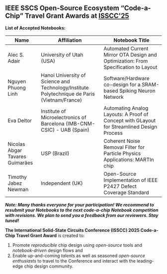 ## IEEE SSCS Open-Source Ecosystem “Code-a-Chip” Travel Grant Awards at [ISSCC'25](https://www.isscc.org/information-for-students)

**List of Accepted Notebooks:**

| Name        | Affiliation                                                     | Notebook Title                                                          |  
| ----------- | --------------------------------------------------------------- | ----------------------------------------------------------------------- |
| Alec S. Adair |	University of Utah (USA) | Automated Current Mirror OTA Design and Optimization: From Specification to Layout	|
| Nguyen Phuong Linh |	Hanoi University of Science and Technology/Institute Polytechnique de Paris 	(Vietnam/France) | Software/Hardware co-design for a SRAM-based Spiking Neuron Network	|
| Eva Deltor |	Institute of Microelectronics of Barcelona (IMB-CNM-CSIC) - UAB	(Spain) | Automating Analog Layouts: A Proof of Concept with GLayout for Streamlined Design Process  |
| Nicolas Abgar Tavares Guimarães | USP (Brazil) | Coherent Noise Removal Filter for Particle Physics Applications: MARTIn chip |
| Timothy Jabez Newman | Independent (UK) | Open-Source Implementation of IEEE P2427 Defect Coverage Standard |



***Note: Many thanks everyone for your participation! We recommend to resubmit your Notebooks to the next code-a-chip Notebook competition with revisions. We plan to send you a feedback from our reviewers. Stay tuned!***

**The International Solid-State Circuits Conference (ISSCC) 2025 Code-a-Chip Travel Grant Award** is created to:
 1. Promote *reproducible* chip design using *open-source* tools and *notebook-driven* design flows and 
 2. Enable up-and-coming *talents* as well as seasoned *open-source enthusiasts* to travel to the Conference and interact with the leading-edge chip design community. 



